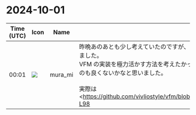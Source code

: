# 2024-10-01

|Time (UTC)|Icon|Name|Message|
|---|---|---|---|
|00:01|![](https://secure.gravatar.com/avatar/a951d6c14b585791bf573afbee1e9be5.jpg?s=72&d=https%3A%2F%2Fa.slack-edge.com%2Fdf10d%2Fimg%2Favatars%2Fava_0025-72.png)|mura_mi|昨晩あのあとも少し考えていたのですが、自分のニーズとしては cli に Processor を差し込む拡張点の追加かなと思いました。<br>VFM の実装を極力活かす方法を考えたかったのですが、結局vivliostyle-cliの設定経由で VFM の設定値が煩雑になるのも良くないかなと思いました。<br><br>実際は <https://github.com/vivliostyle/vfm/blob/a72dc8d82ae1872a8ac93e31910d9a742c9bf516/src/index.ts#L86-L98|https://github.com/vivliostyle/vfm/blob/a72dc8d82ae1872a8ac93e31910d9a742c9bf516/src/index.ts#L86-L98> の `VFM(...)` 関数の型に合わせて、`(StringifyMarkdownOptions, metadata) =&gt; Processor` な関数を vivliostyle config に食わせる、という形式が良いかなと。<br>そうすると、ゆくゆく VFM の設定で一部の VFM plugin の挙動を差し替えたいときも、vivliostyle-cli の設定に食わせる関数の調節でもろもろ調整ができるのかな、と。<br>それなら #124 のように Pandoc など markdown 以外の形式を受け入れることもできるのかなと思いました。<br><br>特にいろんなければ、時間できたら上記の方法でコード書いてみます。<br><blockquote><pre>export function VFM(<br>  {<br>    style = undefined,<br>    partial = false,<br>    title = undefined,<br>    language = undefined,<br>    replace = undefined,<br>    hardLineBreaks = false,<br>    disableFormatHtml = false,<br>    math = true,<br>  }: StringifyMarkdownOptions = {},<br>  metadata: Metadata = {},<br>): Processor {</pre></blockquote>|
